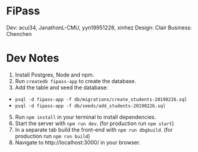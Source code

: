 # FiPass
Dev: acui34, JanathonL-CMU, yyn19951228, xinhez
Design: Clair
Business: Chenchen

# Dev Notes
1. Install Postgres, Node and npm.
3. Run `createdb fipass-app` to create the database.
4. Add the table and seed the database:

 * `psql -d fipass-app -f db/migrations/create_students-20190226.sql`
 * `psql -d fipass-app -f db/seeds/add_students-20190226.sql`

5. Run `npm install` in your terminal to install dependencies.
6. Start the server with `npm run dev`. (for production run `npm start`)
7. In a separate tab build the front-end with `npm run dbgbuild`. (for production run `npm run build`)
8. Navigate to http://localhost:3000/ in your browser.
